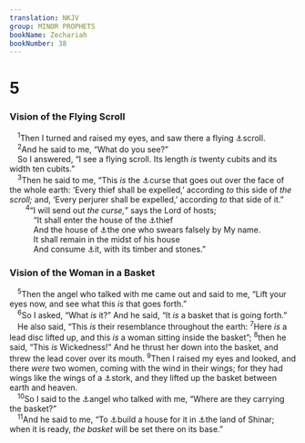 ```yaml
---
translation: NKJV
group: MINOR PROPHETS
bookName: Zechariah 
bookNumber: 38
---
```


<div class="title"><h1>5</h1><h3>Vision of the Flying Scroll</h3></div>
<span class="verse xa_5_1"> <sup>1</sup>Then I turned and raised my eyes, and saw there a flying <a data-toggle="tooltip" data-placement="bottom" title="Jer. 36:2; Ezek. 2:9; Rev. 5:1">⚓</a>scroll.<br/></span>
<span class="verse xa_5_2"> <sup>2</sup>And he said to me, “What do you see?”<br/> So I answered, “I see a flying scroll. Its length <i>is</i> twenty cubits and its width ten cubits.”<br/></span>
<span class="verse xa_5_3"> <sup>3</sup>Then he said to me, “This <i>is</i> the <a data-toggle="tooltip" data-placement="bottom" title="Mal. 4:6">⚓</a>curse that goes out over the face of the whole earth: ‘Every thief shall be expelled,’ according <i>to</i> this side of <i>the</i> <i>scroll;</i> and, ‘Every perjurer shall be expelled,’ according <i>to</i> that side of it.”<br/></span>
<span class="verse xa_5_4">  <sup>4</sup>“I will send out <i>the</i> <i>curse,</i>” says the Lord of hosts;<br/>   “It shall enter the house of the <a data-toggle="tooltip" data-placement="bottom" title="Ex. 20:15; Lev. 19:11">⚓</a>thief<br/>   And the house of <a data-toggle="tooltip" data-placement="bottom" title="Ex. 20:7; Lev. 19:12; Is. 48:1; Jer. 5:2; Zech. 8:17; Mal. 3:5">⚓</a>the one who swears falsely by My name.<br/>   It shall remain in the midst of his house<br/>   And consume <a data-toggle="tooltip" data-placement="bottom" title="Lev. 14:34, 35; Job 18:15">⚓</a>it, with its timber and stones.”<br/></span>
<div class="title"><h3>Vision of the Woman in a Basket</h3></div>
<span class="verse xa_5_5"> <sup>5</sup>Then the angel who talked with me came out and said to me, “Lift your eyes now, and see what this <i>is</i> that goes forth.”<br/></span>
<span class="verse xa_5_6"> <sup>6</sup>So I asked, “What <i>is</i> it?” And he said, “It <i>is</i> a basket that is going forth.”<br/> He also said, “This <i>is</i> their resemblance throughout the earth: </span>
<span class="verse xa_5_7"><sup>7</sup>Here <i>is</i> a lead disc lifted up, and this <i>is</i> a woman sitting inside the basket”; </span>
<span class="verse xa_5_8"><sup>8</sup>then he said, “This <i>is</i> Wickedness!” And he thrust her down into the basket, and threw the lead cover over its mouth. </span>
<span class="verse xa_5_9"><sup>9</sup>Then I raised my eyes and looked, and there <i>were</i> two women, coming with the wind in their wings; for they had wings like the wings of a <a data-toggle="tooltip" data-placement="bottom" title="Lev. 11:13, 19; Ps. 104:17; Jer. 8:7">⚓</a>stork, and they lifted up the basket between earth and heaven.<br/></span>
<span class="verse xa_5_10"> <sup>10</sup>So I said to the <a data-toggle="tooltip" data-placement="bottom" title="Zech. 5:5">⚓</a>angel who talked with me, “Where are they carrying the basket?”<br/></span>
<span class="verse xa_5_11"> <sup>11</sup>And he said to me, “To <a data-toggle="tooltip" data-placement="bottom" title="Jer. 29:5, 28">⚓</a>build a house for it in <a data-toggle="tooltip" data-placement="bottom" title="Gen. 10:10; Is. 11:11; Dan. 1:2">⚓</a>the land of Shinar; when it is ready, <i>the</i> <i>basket</i> will be set there on its base.”<br/></span>
